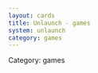 ```yaml
---
layout: cards
title: Unlaunch - games
system: unlaunch
category: games
---
```

<div class="alert alert-secondary mb-4"><span class="i18n innerHTML-category">Category: </span><span class="i18n innerHTML-cat-games">games</span></div>
